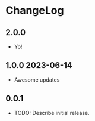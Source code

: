 # ChangeLog

## 2.0.0

- Yo!

## 1.0.0 2023-06-14

- Awesome updates

## 0.0.1

* TODO: Describe initial release.
